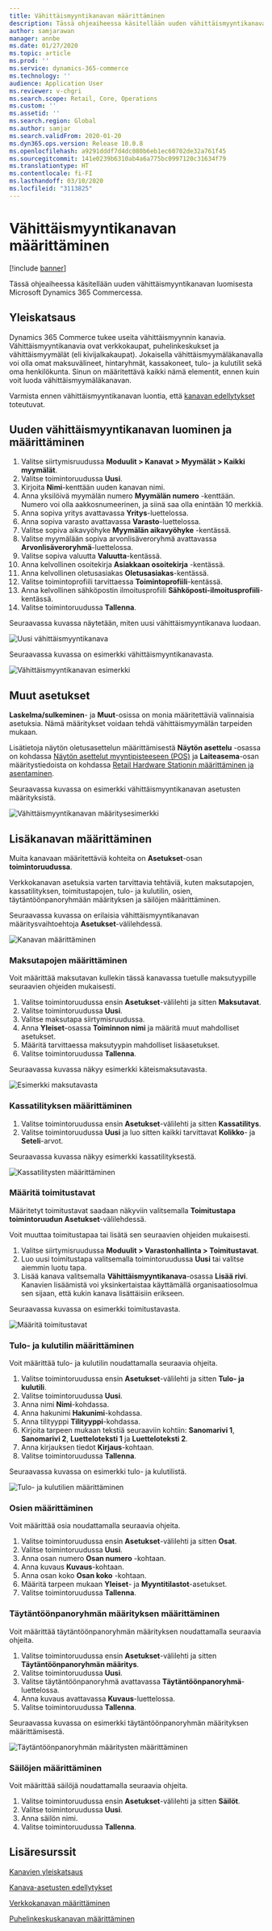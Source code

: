 ```yaml
---
title: Vähittäismyyntikanavan määrittäminen
description: Tässä ohjeaiheessa käsitellään uuden vähittäismyyntikanavan luomisesta Microsoft Dynamics 365 Commercessa.
author: samjarawan
manager: annbe
ms.date: 01/27/2020
ms.topic: article
ms.prod: ''
ms.service: dynamics-365-commerce
ms.technology: ''
audience: Application User
ms.reviewer: v-chgri
ms.search.scope: Retail, Core, Operations
ms.custom: ''
ms.assetid: ''
ms.search.region: Global
ms.author: samjar
ms.search.validFrom: 2020-01-20
ms.dyn365.ops.version: Release 10.0.8
ms.openlocfilehash: a9291dddf7d4dc080b6eb1ec60702de32a761f45
ms.sourcegitcommit: 141e0239b6310ab4a6a775bc0997120c31634f79
ms.translationtype: HT
ms.contentlocale: fi-FI
ms.lasthandoff: 03/10/2020
ms.locfileid: "3113825"
---
```

# <a name="set-up-a-retail-channel"></a>Vähittäismyyntikanavan määrittäminen


[!include [banner](includes/banner.md)]

Tässä ohjeaiheessa käsitellään uuden vähittäismyyntikanavan luomisesta Microsoft Dynamics 365 Commercessa.

## <a name="overview"></a>Yleiskatsaus

Dynamics 365 Commerce tukee useita vähittäismyynnin kanavia. Vähittäismyyntikanavia ovat verkkokaupat, puhelinkeskukset ja vähittäismyymälät (eli kivijalkakaupat). Jokaisella vähittäismyymäläkanavalla voi olla omat maksuvälineet, hintaryhmät, kassakoneet, tulo- ja kulutilit sekä oma henkilökunta. Sinun on määritettävä kaikki nämä elementit, ennen kuin voit luoda vähittäismyymäläkanavan. 

Varmista ennen vähittäismyyntikanavan luontia, että [kanavan edellytykset](channels-prerequisites.md) toteutuvat.

## <a name="create-and-configure-a-new-retail-channel"></a>Uuden vähittäismyyntikanavan luominen ja määrittäminen

1. Valitse siirtymisruudussa **Moduulit \> Kanavat \> Myymälät \> Kaikki myymälät**.
1. Valitse toimintoruudussa **Uusi**.
1. Kirjoita **Nimi**-kenttään uuden kanavan nimi.
1. Anna yksilöivä myymälän numero **Myymälän numero** -kenttään. Numero voi olla aakkosnumeerinen, ja siinä saa olla enintään 10 merkkiä.
1. Anna sopiva yritys avattavassa **Yritys**-luettelossa.
1. Anna sopiva varasto avattavassa **Varasto**-luettelossa.
1. Valitse sopiva aikavyöhyke **Myymälän aikavyöhyke** -kentässä.
1. Valitse myymälään sopiva arvonlisäveroryhmä avattavassa **Arvonlisäveroryhmä**-luettelossa.
1. Valitse sopiva valuutta **Valuutta**-kentässä.
1. Anna kelvollinen osoitekirja **Asiakkaan osoitekirja** -kentässä.
1. Anna kelvollinen oletusasiakas **Oletusasiakas**-kentässä.
1. Valitse toimintoprofiili tarvittaessa **Toimintoprofiili**-kentässä.
1. Anna kelvollinen sähköpostin ilmoitusprofiili **Sähköposti-ilmoitusprofiili**-kentässä.
1. Valitse toimintoruudussa **Tallenna**.

Seuraavassa kuvassa näytetään, miten uusi vähittäismyyntikanava luodaan.

![Uusi vähittäismyyntikanava](media/channel-setup-retail-1.png)

Seuraavassa kuvassa on esimerkki vähittäismyyntikanavasta.

![Vähittäismyyntikanavan esimerkki](media/channel-setup-retail-2.png)

## <a name="other-settings"></a>Muut asetukset

**Laskelma/sulkeminen**- ja **Muut**-osissa on monia määritettäviä valinnaisia asetuksia. Nämä määritykset voidaan tehdä vähittäismyymälän tarpeiden mukaan.

Lisätietoja näytön oletusasettelun määrittämisestä **Näytön asettelu** -osassa on kohdassa [Näytön asettelut myyntipisteeseen (POS)](pos-screen-layouts.md) ja **Laiteasema**-osan määritystiedoista on kohdassa [Retail Hardware Stationin määrittäminen ja asentaminen](retail-hardware-station-configuration-installation.md).

Seuraavassa kuvassa on esimerkki vähittäismyyntikanavan asetusten määrityksistä.

![Vähittäismyyntikanavan määritysesimerkki](media/channel-setup-retail-3.png)

## <a name="additional-channel-set-up"></a>Lisäkanavan määrittäminen

Muita kanavaan määritettäviä kohteita on **Asetukset**-osan **toimintoruudussa**.

Verkkokanavan asetuksia varten tarvittavia tehtäviä, kuten maksutapojen, kassatilityksen, toimitustapojen, tulo- ja kulutilin, osien, täytäntöönpanoryhmään määrityksen ja säilöjen määrittäminen.

Seuraavassa kuvassa on erilaisia vähittäismyyntikanavan määritysvaihtoehtoja **Asetukset**-välilehdessä.

![Kanavan määrittäminen](media/channel-setup-retail-4.png)

### <a name="set-up-payment-methods"></a>Maksutapojen määrittäminen

Voit määrittää maksutavan kullekin tässä kanavassa tuetulle maksutyypille seuraavien ohjeiden mukaisesti.

1. Valitse toimintoruudussa ensin **Asetukset**-välilehti ja sitten **Maksutavat**.
1. Valitse toimintoruudussa **Uusi**.
1. Valitse maksutapa siirtymisruudussa.
1. Anna **Yleiset**-osassa **Toiminnon nimi** ja määritä muut mahdolliset asetukset.
1. Määritä tarvittaessa maksutyypin mahdolliset lisäasetukset.
1. Valitse toimintoruudussa **Tallenna**.

Seuraavassa kuvassa näkyy esimerkki käteismaksutavasta.

![Esimerkki maksutavasta](media/channel-setup-retail-5.png)

### <a name="set-up-cash-declaration"></a>Kassatilityksen määrittäminen

1. Valitse toimintoruudussa ensin **Asetukset**-välilehti ja sitten **Kassatilitys**.
1. Valitse toimintoruudussa **Uusi** ja luo sitten kaikki tarvittavat **Kolikko**- ja **Seteli**-arvot.

Seuraavassa kuvassa näkyy esimerkki kassatilityksestä.

![Kassatilitysten määrittäminen](media/channel-setup-retail-6.png)

### <a name="set-up-modes-of-delivery"></a>Määritä toimitustavat

Määritetyt toimitustavat saadaan näkyviin valitsemalla **Toimitustapa** **toimintoruudun** **Asetukset**-välilehdessä.  

Voit muuttaa toimitustapaa tai lisätä sen seuraavien ohjeiden mukaisesti.

1. Valitse siirtymisruudussa **Moduulit \> Varastonhallinta \> Toimitustavat**.
1. Luo uusi toimitustapa valitsemalla toimintoruudussa **Uusi** tai valitse aiemmin luotu tapa.
1. Lisää kanava valitsemalla **Vähittäismyyntikanava**-osassa **Lisää rivi**. Kanavien lisäämistä voi yksinkertaistaa käyttämällä organisaatiosolmua sen sijaan, että kukin kanava lisättäisiin erikseen.

Seuraavassa kuvassa on esimerkki toimitustavasta.

![Määritä toimitustavat](media/channel-setup-retail-7.png)

### <a name="set-up-incomeexpense-account"></a>Tulo- ja kulutilin määrittäminen

Voit määrittää tulo- ja kulutilin noudattamalla seuraavia ohjeita.

1. Valitse toimintoruudussa ensin **Asetukset**-välilehti ja sitten **Tulo- ja kulutili**.
1. Valitse toimintoruudussa **Uusi**.
1. Anna nimi **Nimi**-kohdassa.
1. Anna hakunimi **Hakunimi**-kohdassa.
1. Anna tilityyppi **Tilityyppi**-kohdassa.
1. Kirjoita tarpeen mukaan tekstiä seuraaviin kohtiin: **Sanomarivi 1**, **Sanomarivi 2**, **Luetteloteksti 1** ja **Luetteloteksti 2**.
1. Anna kirjauksen tiedot **Kirjaus**-kohtaan.
1. Valitse toimintoruudussa **Tallenna**.

Seuraavassa kuvassa on esimerkki tulo- ja kulutilistä.

![Tulo- ja kulutilien määrittäminen](media/channel-setup-retail-8.png)

### <a name="set-up-sections"></a>Osien määrittäminen

Voit määrittää osia noudattamalla seuraavia ohjeita.

1. Valitse toimintoruudussa ensin **Asetukset**-välilehti ja sitten **Osat**.
1. Valitse toimintoruudussa **Uusi**.
1. Anna osan numero **Osan numero** -kohtaan.
1. Anna kuvaus **Kuvaus**-kohtaan.
1. Anna osan koko **Osan koko** -kohtaan.
1. Määritä tarpeen mukaan **Yleiset**- ja **Myyntitilastot**-asetukset.
1. Valitse toimintoruudussa **Tallenna**.

### <a name="set-up-a-fulfillment-group-assignment"></a>Täytäntöönpanoryhmän määrityksen määrittäminen

Voit määrittää täytäntöönpanoryhmän määrityksen noudattamalla seuraavia ohjeita.

1. Valitse toimintoruudussa ensin **Asetukset**-välilehti ja sitten **Täytäntöönpanoryhmän määritys**.
1. Valitse toimintoruudussa **Uusi**.
1. Valitse täytäntöönpanoryhmä avattavassa **Täytäntöönpanoryhmä**-luettelossa.
1. Anna kuvaus avattavassa **Kuvaus**-luettelossa.
1. Valitse toimintoruudussa **Tallenna**.

Seuraavassa kuvassa on esimerkki täytäntöönpanoryhmän määrityksen määrittämisestä.

![Täytäntöönpanoryhmän määritysten määrittäminen](media/channel-setup-retail-9.png)

### <a name="set-up-safes"></a>Säilöjen määrittäminen

Voit määrittää säilöjä noudattamalla seuraavia ohjeita.

1. Valitse toimintoruudussa ensin **Asetukset**-välilehti ja sitten **Säilöt**.
1. Valitse toimintoruudussa **Uusi**.
1. Anna säilön nimi.
1. Valitse toimintoruudussa **Tallenna**.

## <a name="additional-resources"></a>Lisäresurssit

[Kanavien yleiskatsaus](channels-overview.md)

[Kanava-asetusten edellytykset](channels-prerequisites.md)

[Verkkokanavan määrittäminen](channel-setup-online.md)

[Puhelinkeskuskanavan määrittäminen](channel-setup-callcenter.md)

